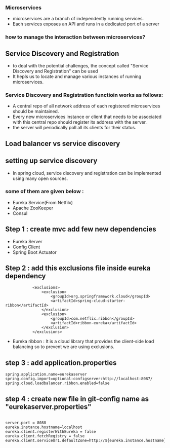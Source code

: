###  Microservices
- microservices are a branch of independently running services.
- Each services exposes an API and runs in a dedicated port of a server 


### how to manage the interaction between microservices?

## Service Discovery and Registration
- to deal with the potential challenges, the concept called "Service Discovery and Registration" can be used 
- It hepls us to locate and manage various instances of running microservices.
### Service Discovery and Registration functioin works as follows:
- A central repo of all network address of each registered microservices should be maintained.
- Every new microservices instance or client that needs to be associated with this central repo should register its address with the server.
- the server will periodically poll all its clients for their status.

## Load balancer vs service discovery 

## setting up service discovery 

- In spring cloud, service discovery and registration can be implemented using many open sources.
### some of them are given below :
- Eureka Service(From Netfilx)
- Apache ZooKeeper
- Consul

## Step 1 : create mvc add few new dependencies
- Eureka Server
- Config Client 
- Spring Boot Actuator
## Step 2 : add this exclusions file inside eureka dependency
```
			<exclusions>
				<exclusion>
					<groupId>org.springframework.cloud</groupId>
					<artifactId>spring-cloud-starter-ribbon</artifactId>
				</exclusion>
				<exclusion>
					<groupId>com.netflix.ribbon</groupId>
					<artifactId>ribbon-eureka</artifactId>
				</exclusion>
			</exclusions>
```

 - Eureka ribbon : It is a cloud library that provides the client-side load balancing so to prevent we are using exclusions. 
## step 3 : add application.properties
```
spring.application.name=eurekaserver
spring.config.import=optional:configserver:http://localhost:8087/
spring.cloud.loadbalancer.ribbon.enabled=false
```

## step 4 : create new file in git-config name as "eurekaserver.properties"
```

server.port = 8088
eureka.instance.hostname=localhost
eureka.client.registerWithEureka = false
eureka.client.fetchRegistry = false
eureka.client.serviceUr1.defaultZone=http://${eureka.instance.hostname}:${server.port}/eureka/

```
